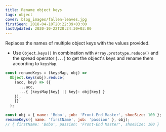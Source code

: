 ```yaml
---
title: Rename object keys
tags: object
cover: blog_images/fallen-leaves.jpg
firstSeen: 2018-04-10T20:22:39+03:00
lastUpdated: 2020-10-22T20:24:30+03:00
---
```


Replaces the names of multiple object keys with the values provided.

- Use `Object.keys()` in combination with `Array.prototype.reduce()` and the spread operator (`...`) to get the object's keys and rename them according to `keysMap`.

```js
const renameKeys = (keysMap, obj) =>
  Object.keys(obj).reduce(
    (acc, key) => ({
      ...acc,
      ...{ [keysMap[key] || key]: obj[key] }
    }),
    {}
  );
```

```js
const obj = { name: 'Bobo', job: 'Front-End Master', shoeSize: 100 };
renameKeys({ name: 'firstName', job: 'passion' }, obj);
// { firstName: 'Bobo', passion: 'Front-End Master', shoeSize: 100 }
```
